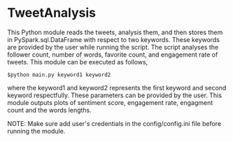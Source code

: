 # TweetAnalysis
This Python module reads the tweets, analysis them, and then stores them in PySpark.sql.DataFrame with respect to two
keywords. These keywords are provided by the user while running the script. The script analyses the follower count,
number of words, favorite count, and engagement rate of tweets. This module can be executed as follows,

`$python main.py keyword1 keyword2`

where the keyword1 and keyword2 represents the first keyword and second keyword respectfully. These parameters can be
provided by the user. This module outputs plots of sentiment score, engagement rate, engagment count and the words
lengths.

NOTE: Make sure add user's credentials in the config/config.ini file before running the module.
